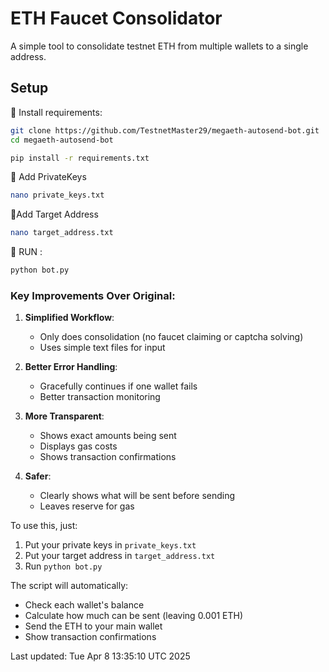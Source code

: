 # ETH Faucet Consolidator

A simple tool to consolidate testnet ETH from multiple wallets to a single address.

## Setup

🔰 Install requirements:
```bash
git clone https://github.com/TestnetMaster29/megaeth-autosend-bot.git
cd megaeth-autosend-bot
```
```bash
pip install -r requirements.txt
```

🔰 Add PrivateKeys
```bash
nano private_keys.txt
```

🔰Add Target Address
```bash
nano target_address.txt
```

🔶 RUN : 
```bash
python bot.py
```


### Key Improvements Over Original:

1. **Simplified Workflow**:
   - Only does consolidation (no faucet claiming or captcha solving)
   - Uses simple text files for input

2. **Better Error Handling**:
   - Gracefully continues if one wallet fails
   - Better transaction monitoring

3. **More Transparent**:
   - Shows exact amounts being sent
   - Displays gas costs
   - Shows transaction confirmations

4. **Safer**:
   - Clearly shows what will be sent before sending
   - Leaves reserve for gas

To use this, just:
1. Put your private keys in `private_keys.txt`
2. Put your target address in `target_address.txt`
3. Run `python bot.py`

The script will automatically:
- Check each wallet's balance
- Calculate how much can be sent (leaving 0.001 ETH)
- Send the ETH to your main wallet
- Show transaction confirmations

Last updated: Tue Apr  8 13:35:10 UTC 2025
